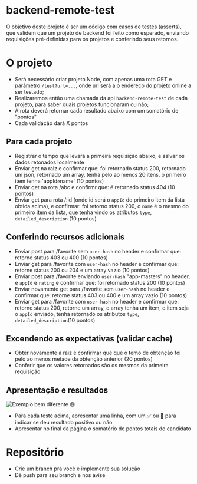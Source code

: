 # backend-remote-test

O objetivo deste projeto é ser um código com casos de testes (asserts), que validem que um projeto de backend foi feito como esperado, 
enviando requisições pré-definidas para os projetos e conferindo seus retornos.

# O projeto

- Será necessário criar projeto Node, com apenas uma rota GET e parâmetro `/test?url=...`, onde url será a o endereço do projeto online a ser testado;
- Realizaremos então uma chamada da api `backend-remote-test` de cada projeto, para saber quais projetos funcionaram ou não;
- A rota deverá retornar cada resultado abaixo com um somatório de "pontos"
- Cada validação dará X pontos

## Para cada projeto

- Registrar o tempo que levará a primeira requisição abaixo, e salvar os dados retonados localmente
- Enviar get na raiz e confirmar que: foi retornado status 200, retornado um json, retornado um array, tenha pelo ao menos 20 itens, o primeiro item tenha 'appId` e `name` (10 pontos)
- Enviar get na rota /abc e confirmr que: é retornado status 404 (10 pontos)
- Enviar get para rota /:id (onde id será o `appId` do primeiro item da lista obtida acima), e confirmar: foi retorno status 200, o `name` é o mesmo do primeiro item da lista, que tenha vindo os atributos `type`, `detailed_description`  (10 pontos)

## Conferindo recursos adicionais

- Enviar post para /favorite sem `user-hash` no header e confirmar que: retorne status 403 ou 400 (10 pontos)
- Enviar get para /favorite com `user-hash` no header e confirmar que: retorne status 200 ou 204 e um array vazio (10 pontos)
- Enviar post para /favorite enviando `user-hash` "app-masters" no header, e `appId` e `rating` e confirmar que: foi retornado status 200 (10 pontos)
- Enviar novamente get para /favorite sem `user-hash` no header e confirmar que: retorne status 403 ou 400 e um array vazio (10 pontos)
- Enviar get para /favorite com `user-hash` no header e confirmar que: retorne status 200, retorne um array, o array tenha um item, o item seja o `appId` enviado, tenha retornado os atributos `type`, `detailed_description`(10 pontos)

## Excendendo as expectativas (validar cache)

- Obter novamente a raiz e confirmar que que o temo de obtenção foi pelo ao menos metade da obtenção anterior (20 pontos)
- Conferir que os valores retornados são os mesmos da primeira requisição 

## Apresentação e resultados

![Exemplo bem diferente 😅](https://flaviocopes.com/jest/passing-tests.png "Exemplo bem diferente 😅")

- Para cada teste acima, apresentar uma linha, com um ✅ ou 🚩 para indicar se deu resultado positivo ou não
- Apresentar no final da página o somatório de pontos totais do candidato


# Repositório

- Crie um branch pra você e implemente sua solução
- Dê push para seu branch e nos avise
